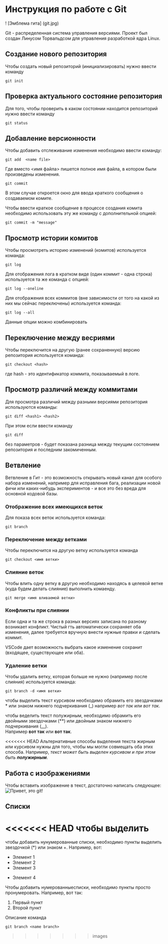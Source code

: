 # Инструкция по работе с Git 

! [Эмблема гита] (git.jpg)

Git - распределенная система управления версиями. Проект был создан Линусом Торвальдсом для управления разработкой ядра Linux.

## Создание нового репозитория 

Чтобы создать новый репозиторий (инициализировать) нужно ввести команду 

    git init    

## Проверка актуального состояние репозитория 

Для того, чтобы проверить в каком состоянии находится репозиторий нужно ввести команду 

    git status

## Добавление версионности 

Чтобы добавить отслеживание  изменения необходимо ввести команду: 

    git add  <name file>

Где вместо <имя файла> пишется полное имя файла, в котором были произведены изменения.

    git commit

В этом случае откроется окно для ввода краткого сообщения о создаваемом комите.

Чтобы ввести краткое сообщение в процессе создания комита необходимо использовать эту же команду с дополнительной опцией:

    git commit -m "message"

## Просмотр истории комитов 

Чтобы просмотреть историю изменений (комитов) используется команда: 

    git log

Для отображения лога в кратком виде (один коммит - одна строка) используется та же команда с опцией:

    git log --oneline

Для отображения всех коммитов (вне зависимости от того на какой из них мы сейчас переключены) используется команда:

    git log --all

Данные опции можно комбинировать 

## Переключение между весриями 

Чтобы переключится на другую (ранее сохраненную) версию репозитория используется команда:

    git checkout <hash>

где hash - это идентификатор коммита, показываемый в логе.

## Просмотр различий между коммитами 

Для просмотра различий между разными версиями репозитория используются команды: 

    git diff <hash1> <hash2>

При этом если ввести команду 

    git diff 

без параметров - будет показана разница между текущим состоянием репозитория и последним закомиченным.

## Ветвление 

Ветвление в Гит - это возможность открывать новый канал для особого набора изменений, например для исправления бага, реализации новой фичи или каких-нибудь экспериментов - и все это без вреда для основной кодовой базы.

### Отображение всех имеющихся веток 

Для показа всех веток используется команда:

    git branch

### Переключение между ветками 

Чтобы переключится на другую ветку используется команда 

    git checkout <имя ветки>

### Слияние веток 

Чтобы влить одну ветку в другую необходимо находясь в целевой ветке (куда будем делать слияние) выполнить комаенду. 

    git merge <имя вливаемой ветки>

### Конфликты при слиянии

Если одна и та же строка в разных версиях записана по разному возникает конфликт. 
Чистый гть автоматически сохраняет оба изменения, далее требуется вручную внести нужные правки и сделать коммит.

VSCode дает возможность выбрать какое изменение сохранит (входящее, существующее или оба).

### Удаление ветки 

Чтобы удалить ветку, которая больше не нужно (например после слияния) используется команда:

    git branch -d <имя ветки>
    
чтобы выделить текст курсивом необходимо обрамить его звездачками * или знаком нижнего подчеркивания (_) например *вот так* или _вот так_.

чтобы веделить текст полужирным, необходимо обрамить его двойными звездочками (**) или двойным знаком нижнего подчеркивания (__).  
Например **вот так** или __вот так__.

<<<<<<< HEAD
Альтернативные способы выделения текста жирным или курсивом нужны для того, чтобы мы могли совмещать оба этих способа. Например, _текст может быть выделен курсивом и при этом быть **полужирным**_.

## Работа с изображениями

Чтобы вставить изображение в текст, достаточно написать следующее: 
![Привет, это git!](git.jpg)

## Списки 

<<<<<<< HEAD
чтобы выделить 
=======
чтобы добавить нунумерованные списки, необходимо пункты выделить звездочкой (*) или знаком +. Например, вот:
* Элемент 1
* Элемент 2
* Элемент 3
+ Элемент 4 

Чтобы добавить нумерованныесписки, необходимо пункты просто пронумеровать. Например, вот так:
1. Первый пункт
2. Второй пункт 

Описание команда 

    git branch <name branch>
>>>>>>> images
